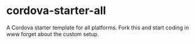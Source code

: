 cordova-starter-all
===================

A Cordova starter template for all platforms. Fork this and start coding in www forget about the custom setup.